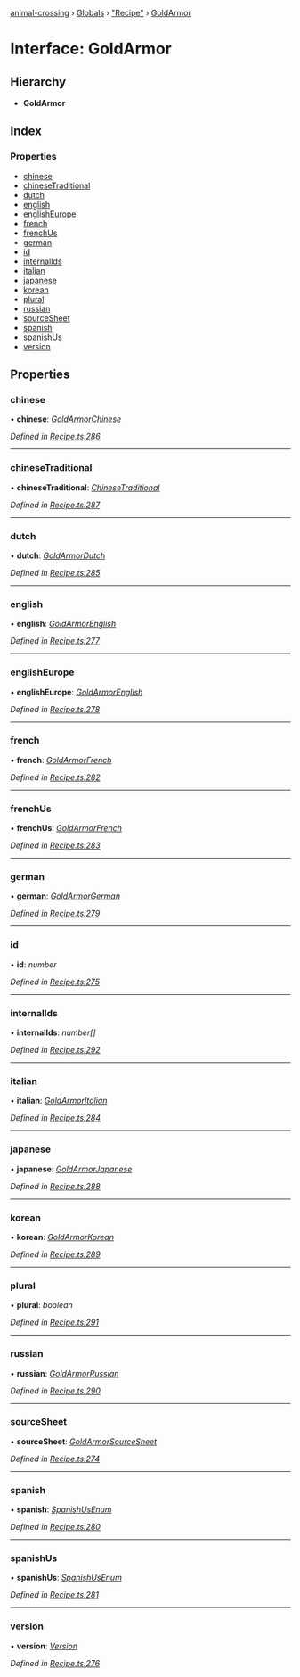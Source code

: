 [animal-crossing](../README.md) › [Globals](../globals.md) › ["Recipe"](../modules/_recipe_.md) › [GoldArmor](_recipe_.goldarmor.md)

# Interface: GoldArmor

## Hierarchy

* **GoldArmor**

## Index

### Properties

* [chinese](_recipe_.goldarmor.md#chinese)
* [chineseTraditional](_recipe_.goldarmor.md#chinesetraditional)
* [dutch](_recipe_.goldarmor.md#dutch)
* [english](_recipe_.goldarmor.md#english)
* [englishEurope](_recipe_.goldarmor.md#englisheurope)
* [french](_recipe_.goldarmor.md#french)
* [frenchUs](_recipe_.goldarmor.md#frenchus)
* [german](_recipe_.goldarmor.md#german)
* [id](_recipe_.goldarmor.md#id)
* [internalIds](_recipe_.goldarmor.md#internalids)
* [italian](_recipe_.goldarmor.md#italian)
* [japanese](_recipe_.goldarmor.md#japanese)
* [korean](_recipe_.goldarmor.md#korean)
* [plural](_recipe_.goldarmor.md#plural)
* [russian](_recipe_.goldarmor.md#russian)
* [sourceSheet](_recipe_.goldarmor.md#sourcesheet)
* [spanish](_recipe_.goldarmor.md#spanish)
* [spanishUs](_recipe_.goldarmor.md#spanishus)
* [version](_recipe_.goldarmor.md#version)

## Properties

###  chinese

• **chinese**: *[GoldArmorChinese](../enums/_recipe_.goldarmorchinese.md)*

*Defined in [Recipe.ts:286](https://github.com/Norviah/animal-crossing/blob/682361d/module/types/Recipe.ts#L286)*

___

###  chineseTraditional

• **chineseTraditional**: *[ChineseTraditional](../enums/_recipe_.chinesetraditional.md)*

*Defined in [Recipe.ts:287](https://github.com/Norviah/animal-crossing/blob/682361d/module/types/Recipe.ts#L287)*

___

###  dutch

• **dutch**: *[GoldArmorDutch](../enums/_recipe_.goldarmordutch.md)*

*Defined in [Recipe.ts:285](https://github.com/Norviah/animal-crossing/blob/682361d/module/types/Recipe.ts#L285)*

___

###  english

• **english**: *[GoldArmorEnglish](../enums/_recipe_.goldarmorenglish.md)*

*Defined in [Recipe.ts:277](https://github.com/Norviah/animal-crossing/blob/682361d/module/types/Recipe.ts#L277)*

___

###  englishEurope

• **englishEurope**: *[GoldArmorEnglish](../enums/_recipe_.goldarmorenglish.md)*

*Defined in [Recipe.ts:278](https://github.com/Norviah/animal-crossing/blob/682361d/module/types/Recipe.ts#L278)*

___

###  french

• **french**: *[GoldArmorFrench](../enums/_recipe_.goldarmorfrench.md)*

*Defined in [Recipe.ts:282](https://github.com/Norviah/animal-crossing/blob/682361d/module/types/Recipe.ts#L282)*

___

###  frenchUs

• **frenchUs**: *[GoldArmorFrench](../enums/_recipe_.goldarmorfrench.md)*

*Defined in [Recipe.ts:283](https://github.com/Norviah/animal-crossing/blob/682361d/module/types/Recipe.ts#L283)*

___

###  german

• **german**: *[GoldArmorGerman](../enums/_recipe_.goldarmorgerman.md)*

*Defined in [Recipe.ts:279](https://github.com/Norviah/animal-crossing/blob/682361d/module/types/Recipe.ts#L279)*

___

###  id

• **id**: *number*

*Defined in [Recipe.ts:275](https://github.com/Norviah/animal-crossing/blob/682361d/module/types/Recipe.ts#L275)*

___

###  internalIds

• **internalIds**: *number[]*

*Defined in [Recipe.ts:292](https://github.com/Norviah/animal-crossing/blob/682361d/module/types/Recipe.ts#L292)*

___

###  italian

• **italian**: *[GoldArmorItalian](../enums/_recipe_.goldarmoritalian.md)*

*Defined in [Recipe.ts:284](https://github.com/Norviah/animal-crossing/blob/682361d/module/types/Recipe.ts#L284)*

___

###  japanese

• **japanese**: *[GoldArmorJapanese](../enums/_recipe_.goldarmorjapanese.md)*

*Defined in [Recipe.ts:288](https://github.com/Norviah/animal-crossing/blob/682361d/module/types/Recipe.ts#L288)*

___

###  korean

• **korean**: *[GoldArmorKorean](../enums/_recipe_.goldarmorkorean.md)*

*Defined in [Recipe.ts:289](https://github.com/Norviah/animal-crossing/blob/682361d/module/types/Recipe.ts#L289)*

___

###  plural

• **plural**: *boolean*

*Defined in [Recipe.ts:291](https://github.com/Norviah/animal-crossing/blob/682361d/module/types/Recipe.ts#L291)*

___

###  russian

• **russian**: *[GoldArmorRussian](../enums/_recipe_.goldarmorrussian.md)*

*Defined in [Recipe.ts:290](https://github.com/Norviah/animal-crossing/blob/682361d/module/types/Recipe.ts#L290)*

___

###  sourceSheet

• **sourceSheet**: *[GoldArmorSourceSheet](../enums/_recipe_.goldarmorsourcesheet.md)*

*Defined in [Recipe.ts:274](https://github.com/Norviah/animal-crossing/blob/682361d/module/types/Recipe.ts#L274)*

___

###  spanish

• **spanish**: *[SpanishUsEnum](../enums/_recipe_.spanishusenum.md)*

*Defined in [Recipe.ts:280](https://github.com/Norviah/animal-crossing/blob/682361d/module/types/Recipe.ts#L280)*

___

###  spanishUs

• **spanishUs**: *[SpanishUsEnum](../enums/_recipe_.spanishusenum.md)*

*Defined in [Recipe.ts:281](https://github.com/Norviah/animal-crossing/blob/682361d/module/types/Recipe.ts#L281)*

___

###  version

• **version**: *[Version](../enums/_recipe_.version.md)*

*Defined in [Recipe.ts:276](https://github.com/Norviah/animal-crossing/blob/682361d/module/types/Recipe.ts#L276)*
